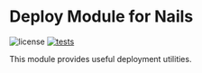 # Deploy Module for Nails

![license](https://img.shields.io/badge/license-MIT-green.svg)
[![tests](https://github.com/nails/module-deploy/actions/workflows/build_and_test.yml/badge.svg )](https://github.com/nails/module-deploy/actions)

This module provides useful deployment utilities.
